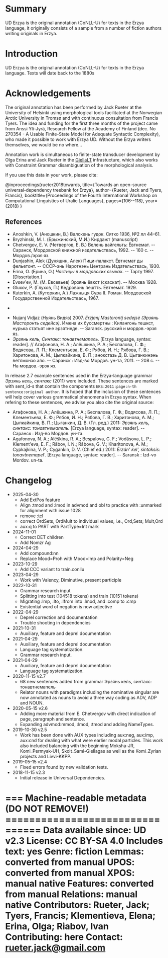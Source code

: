 # Summary

UD Erzya is the original annotation (CoNLL-U) for texts in the Erzya language,
it originally consists of a sample from a number of fiction authors writing originals in Erzya.

# Introduction

UD Erzya is the	original annotation (CoNLL-U) for texts	in the Erzya language. Texts will date back to the 1880s

# Acknowledgements

The original annotation has been performed by Jack Rueter at the University of Helsinki using morphological tools
facilitated at the Norwegian Arctic University in Tromsø and with continuous consultation from Francis Tyers. 
The idea and funding for the first three months of the project came from Anssi Yli-Jyrä, Research Fellow at
the Academy of Finland (dec. No 270354 - A Usable Finite-State Model for Adequate
Syntactic Complexity), who made it possible to work with Erzya UD.
Without the Erzya writers themselves, we would be no where…

Annotation work is simultaneous to finite-state transducer development by Olga Erina and Jack Rueter in the [GiellaLT](https://giellalt.uit.no/lang-myv) infrastucture, which also works with Constraint Grammar disambiguation of the morphological analysis.

If you use this data in your work, please cite:

   @inproceedings{rueter2018towards,
   title={Towards an open-source universal-dependency treebank for Erzya},
   author={Rueter, Jack and Tyers, Francis},
   booktitle={Proceedings of the Fourth International Workshop on Computational Linguistics of Uralic Languages},
   pages={106--118},
   year={2018}
   }

## References

- Anoshkin, V. (Аношкин, В.) Валскень гудок. Сятко 1936, №2 лл 44–61.
- Bryzhinski, M. I. (Брыжинский, М.И.) Кирдажт (manuscript)
- Chetvergov, E. V. (Четвергов, Е. В.) Велень вайгельть: Ёвтнемат. -- Саранск, Мордовской книжной издательствась, 1992. -- 160 с. -- Мордов./эрзя яз.
- Dunjashin, Alek (Дуняшин, Алек) Пици-палакст. Ёвтнемат ды фельетонт. -- СССР-энь Наротнэнь Центрань Издательствась, 1930.
- Erina, O. (Ерина, О.) *Частицы в мордовских языках*. -- Тарту 1997. [Dissertation.]
- Evsevʹev, M. (М. Евсевьев) Эрзянь ёвкст (скаскат). -- Москва 1928.
- Gluxov, P. (Глухов, П.) Кедровонь пештть. Ёвтнемат. 1929.
- Kutorkin, A. (Куторкин, А.) Лажныця Сура II. Роман. Мордовской Государственной Издательствась, 1967.
* 
- Nujanj Vidjaz (Нуянь Видяз) 2007. *Erzjanj Mastorontj sedejsè (Эрзянь Масторонть седейсэ)*. Имена их буссмертны : Килангонь тешкст, нурька статьят ине эрзятнеде. -- Saransk. русский и мордов.-эрзя яз.
- *Эрзянь кель, Синтакс: тонавтнемапель.* [Erzya language, syntax: reader]. //  Агафонова, Н. А.; Алёшкина, Р. А.; Беспалова, Г. Ф.; Водясова, Л. П.; Клементьева, Е. Ф.; Рябов, И. Н.; Рябова, Г. В.; Харитонова, А. М.; Цыпкайкина, В. П.; анокстазь Д. В. Цыганкинэнь ветямонзо ало. -- Саранск : Изд-во Мордов. ун-та, 2011. -- 208 с. -- На мордов.-эрзя яз.  


 In release 2.7 example sentences used in the Erzya-language grammar *Эрзянь кель, синтакс* (2011) were included. These sentences are marked with sent_id-s that contain the components `EKS:2011:page:n-th sentence:original author`. It is hoped that the inclusion of these sentences will help cover various grammatical phenomena in Erzya syntax. When refering to these sentences, we advise you also cite the original source:

- Агафонова, Н. А.; Алёшкина, Р. А.; Беспалова, Г. Ф.; Водясова, Л. П.; Клементьева, Е. Ф.; Рябов, И. Н.; Рябова, Г. В.; Харитонова, А. М.; Цыпкайкина, В. П.; Цыганкин, Д. В. (Гл. ред.) 2011: *Эрзянь кель, синтакс: тонавтнемапель.* [Erzya language, syntax: reader]. -- Саранск : Изд-во Мордов. ун-та.
- Agafonova, N. A.; Alëškina, R. A.; Bespalova, G. F.; Vodâsova, L. P.; Klement'eva, E. F.; Râbov, I. N.; Râbova, G. V.; Kharitonova, A. M.; Cypkajkina, V. P.; Cygankin, D. V. (Chief ed.) 2011: *Èrzân' kel', sintaksis: tonavtnemapel'.* [Erzya language, syntax: reader]. -- Saransk : Izd-vo Mordov. un-ta.

# Changelog

* 2025-04-30
  * Add ExtPos feature
  * Align :tmod and :lmod in advmod and obl to practice with :unmarked for alignment with issue 1028
  * remove :tcl
  * correct OrdSets, OrdMult to individual values, i.e., Ord,Sets; Mult,Ord
  * aux:q to PART with PartType=Int mark
* 2024-11-01
  * Correct DET children
  * Add Nomzr Ag
* 2024-04-29
  * Add compound:nn
  * Replace Mood=Proh with Mood=Imp and Polarity=Neg
* 2023-10-29
  * Add CCC variant to train.conllu
* 2023-04-29
  * Work with Valency, Diminutive, present participle
* 2022-10-31
  * Grammar research input
  * Splitting into test (104518 tokens) and train (10151 tokens)
  * Migrating :lmp, :lto, :lfrom into :lmod, and :comp to :cmp
  * Existential word of negation is now adjective
* 2022-04-29
  * Deprel correction and documentation
  * Trouble shooting in dependencies
* 2021-10-31
  * Auxiliary, feature and deprel documentation
* 2021-04-29
  * Auxiliary, feature and deprel documentation
  * Language tag systematization.
  * Grammar research input.
* 2021-04-29
  * Auxiliary, feature and deprel documentation
  * Language tag systematization.
* 2020-11-15 v2.7
  * 68 new sentences added from grammar Эрзянь кель, синтакс: тонавтнемапель
  * Relator nouns with paradigms including the nominative singular are now annotated as nouns to avoid a three way coding as ADV, ADP and NOUN.
* 2020-05-15 v2.6
  * Adding more material from E. Chetvergov with direct indication of page, paragraph and sentence.
  * Expanding advmod:mmod, :lmod, :tmod and adding NameTypes.
* 2019-10-30 v2.5
   * Work has been done with AUX types including aux:neg, aux:imp, aux:cnd for dealing with what were  earlier modal particles. This work also included balancing with the beginning Moksha-JR, Komi_Permyak-UH, Skolt_Sami-Giellagas as well as the Komi_Zyrian projects and Livvi-KKPP. 
* 2019-05-15 v2.4
  * Fixed errors found by new validation tests.
* 2018-11-15 v2.3
  * Initial release in Universal Dependencies.


=== Machine-readable metadata (DO NOT REMOVE!) ================================
Data available since: UD v2.3
License: CC BY-SA 4.0
Includes text: yes
Genre: fiction
Lemmas: converted from manual
UPOS: converted from manual
XPOS: manual native
Features: converted from manual
Relations: manual native
Contributors: Rueter, Jack; Tyers, Francis; Klementieva, Elena; Erina, Olga; Riabov, Ivan
Contributing: here
Contact: rueter.jack@gmail.com
===============================================================================
